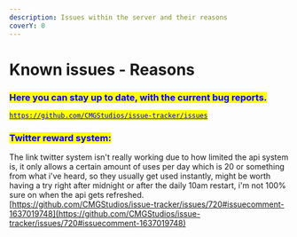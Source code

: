 ```yaml
---
description: Issues within the server and their reasons
coverY: 0
---
```


# Known issues - Reasons

### <mark style="color:blue;">Here you can stay up to date, with the current bug reports.</mark>

[<mark style="color:blue;">`https://github.com/CMGStudios/issue-tracker/issues`</mark>](https://github.com/CMGStudios/issue-tracker/issues)

### <mark style="color:blue;">Twitter reward system:</mark>&#x20;

The link twitter system isn't really working due to how limited the api system is, it only allows a certain amount of uses per day which is 20 or something from what i've heard, so they usually get used instantly, might be worth having a try right after midnight or after the daily 10am restart, i'm not 100% sure on when the api gets refreshed.\
[https://github.com/CMGStudios/issue-tracker/issues/720#issuecomment-1637019748](https://github.com/CMGStudios/issue-tracker/issues/720#issuecomment-1637019748)
